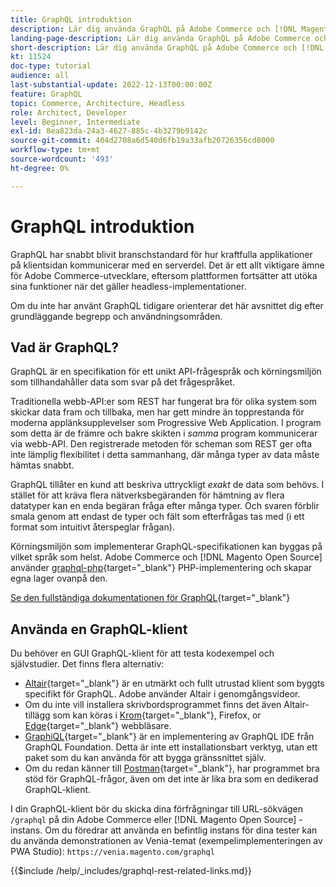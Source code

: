 ```yaml
---
title: GraphQL introduktion
description: Lär dig använda GraphQL på Adobe Commerce och [!DNL Magento Open Source]. Använda GraphQL GETS- och POST-samtal för Adobe Commerce och [!DNL Magento Open Source].
landing-page-description: Lär dig använda GraphQL på Adobe Commerce och [!DNL Magento Open Source]. Använda GraphQL GETS- och POST-samtal för Adobe Commerce och [!DNL Magento Open Source].
short-description: Lär dig använda GraphQL på Adobe Commerce och [!DNL Magento Open Source]. Använda GraphQL GETS- och POST-samtal för Adobe Commerce och [!DNL Magento Open Source].
kt: 11524
doc-type: tutorial
audience: all
last-substantial-update: 2022-12-13T00:00:00Z
feature: GraphQL
topic: Commerce, Architecture, Headless
role: Architect, Developer
level: Beginner, Intermediate
exl-id: 8ea823da-24a3-4627-885c-4b3279b9142c
source-git-commit: 404d2708a6d540d6fb19a33afb20726356cd8000
workflow-type: tm+mt
source-wordcount: '493'
ht-degree: 0%

---
```


# GraphQL introduktion

GraphQL har snabbt blivit branschstandard för hur kraftfulla applikationer på klientsidan kommunicerar med en serverdel. Det är ett allt viktigare ämne för Adobe Commerce-utvecklare, eftersom plattformen fortsätter att utöka sina funktioner när det gäller headless-implementationer.

Om du inte har använt GraphQL tidigare orienterar det här avsnittet dig efter grundläggande begrepp och användningsområden.

## Vad är GraphQL?

GraphQL är en specifikation för ett unikt API-frågespråk och körningsmiljön som tillhandahåller data som svar på det frågespråket.

Traditionella webb-API:er som REST har fungerat bra för olika system som skickar data fram och tillbaka, men har gett mindre än topprestanda för moderna applänksupplevelser som Progressive Web Application. I program som detta är de främre och bakre skikten i _samma_ program kommunicerar via webb-API. Den registrerade metoden för scheman som REST ger ofta inte lämplig flexibilitet i detta sammanhang, där många typer av data måste hämtas snabbt.

GraphQL tillåter en kund att beskriva uttryckligt _exakt_ de data som behövs. I stället för att kräva flera nätverksbegäranden för hämtning av flera datatyper kan en enda begäran fråga efter många typer. Och svaren förblir smala genom att endast de typer och fält som efterfrågas tas med (i ett format som intuitivt återspeglar frågan).

Körningsmiljön som implementerar GraphQL-specifikationen kan byggas på vilket språk som helst. Adobe Commerce och [!DNL Magento Open Source] använder
[graphql-php](https://webonyx.github.io/graphql-php/){target="_blank"} PHP-implementering och skapar egna lager ovanpå den.

[Se den fullständiga dokumentationen för GraphQL](https://graphql.org/learn){target="_blank"}

## Använda en GraphQL-klient

Du behöver en GUI GraphQL-klient för att testa kodexempel och självstudier. Det finns flera alternativ:

* [Altair](https://altairgraphql.dev/){target="_blank"} är en utmärkt och fullt utrustad klient som byggts specifikt för GraphQL. Adobe använder Altair i genomgångsvideor.
* Om du inte vill installera skrivbordsprogrammet finns det även Altair-tillägg som kan köras i
  [Krom](https://chrome.google.com/webstore/detail/altair-graphql-client/flnheeellpciglgpaodhkhmapeljopja){target="_blank"}, Firefox, or [Edge](https://microsoftedge.microsoft.com/addons/detail/altair-graphql-client/kpggioiimijgcalmnfnalgglgooonopa){target="_blank"} webbläsare.
* [GraphiQL](https://github.com/graphql/graphiql/tree/main/packages/graphiql){target="_blank"} är en implementering av GraphQL IDE från GraphQL Foundation. Detta är inte ett installationsbart verktyg, utan ett paket som du kan använda för att bygga gränssnittet själv.
* Om du redan känner till [Postman](https://www.postman.com/){target="_blank"}, har programmet bra stöd för GraphQL-frågor, även om det inte är lika bra som en dedikerad GraphQL-klient.

I din GraphQL-klient bör du skicka dina förfrågningar till URL-sökvägen `/graphql` på din Adobe Commerce eller [!DNL Magento Open Source] -instans. Om du föredrar att använda en befintlig instans för dina tester kan du använda demonstrationen av Venia-temat (exempelimplementeringen av PWA Studio): `https://venia.magento.com/graphql`

{{$include /help/_includes/graphql-rest-related-links.md}}
